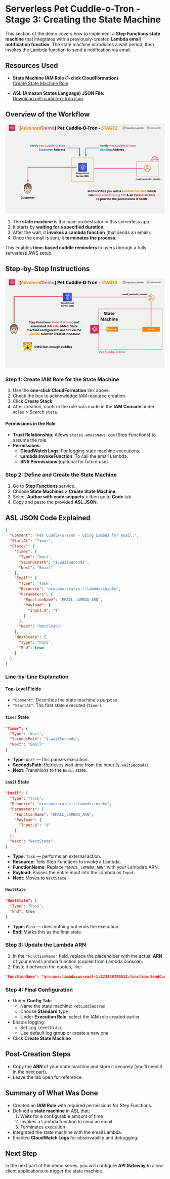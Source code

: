 # Serverless Pet Cuddle-o-Tron - Stage 3: Creating the State Machine

This section of the demo covers how to implement a **Step Functions state machine** that integrates with a previously-created **Lambda email notification function**. The state machine introduces a wait period, then invokes the Lambda function to send a notification via email.

## Resources Used

- **State Machine IAM Role (1-click CloudFormation)**:  
  [Create State Machine Role](https://console.aws.amazon.com/cloudformation/home?region=us-east-1#/stacks/quickcreate?templateURL=https://learn-cantrill-labs.s3.amazonaws.com/aws-serverless-pet-cuddle-o-tron/statemachinerole.yaml&stackName=StateMachineRole)

- **ASL (Amazon States Language) JSON File**:  
  [Download pet-cuddle-o-tron.json](https://learn-cantrill-labs.s3.amazonaws.com/aws-serverless-pet-cuddle-o-tron/pet-cuddle-o-tron.json)

## Overview of the Workflow

![alt text](image-32.png)

1. The **state machine** is the main orchestrator in this serverless app.
2. It starts by **waiting for a specified duration**.
3. After the wait, it **invokes a Lambda function** (that sends an email).
4. Once the email is sent, it **terminates the process**.

This enables **time-based cuddle reminders** to users through a fully serverless AWS setup.

## Step-by-Step Instructions

![alt text](image-33.png)

### Step 1: Create IAM Role for the State Machine

1. Use the **one-click CloudFormation** link above.
2. Check the box to acknowledge IAM resource creation.
3. Click **Create Stack**.
4. After creation, confirm the role was made in the **IAM Console** under `Roles` > Search `state`.

#### Permissions in the Role

- **Trust Relationship**: Allows `states.amazonaws.com` (Step Functions) to assume the role.
- **Permissions**:
  - **CloudWatch Logs**: For logging state machine executions.
  - **Lambda:InvokeFunction**: To call the email Lambda.
  - **SNS Permissions** (optional for future use).

### Step 2: Define and Create the State Machine

1. Go to **Step Functions** service.
2. Choose **State Machines > Create State Machine**.
3. Select **Author with code snippets** > then go to **Code** tab.
4. Copy and paste the provided **ASL JSON**.

## ASL JSON Code Explained

```json
{
  "Comment": "Pet Cuddle-o-Tron - using Lambda for email.",
  "StartAt": "Timer",
  "States": {
    "Timer": {
      "Type": "Wait",
      "SecondsPath": "$.waitSeconds",
      "Next": "Email"
    },
    "Email": {
      "Type": "Task",
      "Resource": "arn:aws:states:::lambda:invoke",
      "Parameters": {
        "FunctionName": "EMAIL_LAMBDA_ARN",
        "Payload": {
          "Input.$": "$"
        }
      },
      "Next": "NextState"
    },
    "NextState": {
      "Type": "Pass",
      "End": true
    }
  }
}
```

### Line-by-Line Explanation

#### Top-Level Fields

- `"Comment"`: Describes the state machine's purpose.
- `"StartAt"`: The first state executed (`Timer`).

#### `Timer` State

```json
"Timer": {
  "Type": "Wait",
  "SecondsPath": "$.waitSeconds",
  "Next": "Email"
}
```

- **Type**: `Wait` — this pauses execution.
- **SecondsPath**: Retrieves wait time from the input (`$.waitSeconds`).
- **Next**: Transitions to the `Email` state.

#### `Email` State

```json
"Email": {
  "Type": "Task",
  "Resource": "arn:aws:states:::lambda:invoke",
  "Parameters": {
    "FunctionName": "EMAIL_LAMBDA_ARN",
    "Payload": {
      "Input.$": "$"
    }
  },
  "Next": "NextState"
}
```

- **Type**: `Task` — performs an external action.
- **Resource**: Tells Step Functions to invoke a Lambda.
- **FunctionName**: Replace `"EMAIL_LAMBDA_ARN"` with your Lambda’s ARN.
- **Payload**: Passes the entire input into the Lambda as `Input`.
- **Next**: Moves to `NextState`.

#### `NextState`

```json
"NextState": {
  "Type": "Pass",
  "End": true
}
```

- **Type**: `Pass` — does nothing but ends the execution.
- **End**: Marks this as the final state.

### Step 3: Update the Lambda ARN

1. In the `"FunctionName"` field, replace the placeholder with the actual **ARN** of your email Lambda function (copied from Lambda console).
2. Paste it between the quotes, like:

```json
"FunctionName": "arn:aws:lambda:us-east-1:123456789012:function:SendCuddleEmail"
```

### Step 4: Final Configuration

- Under **Config Tab**:
  - Name the state machine: `PetCuddleOTron`
  - Choose **Standard** type
  - Under **Execution Role**, select the IAM role created earlier
- Enable logging:
  - Set Log Level to `ALL`
  - Use default log group or create a new one
- Click **Create State Machine**

## Post-Creation Steps

- Copy the **ARN** of your state machine and store it securely (you’ll need it in the next part).
- Leave the tab open for reference.

## Summary of What Was Done

- Created an **IAM Role** with required permissions for Step Functions.
- Defined a **state machine** in ASL that:
  1. Waits for a configurable amount of time
  2. Invokes a Lambda function to send an email
  3. Terminates execution
- Integrated the state machine with the email Lambda.
- Enabled **CloudWatch Logs** for observability and debugging.

## Next Step

In the next part of the demo series, you will configure **API Gateway** to allow client applications to trigger the state machine.
